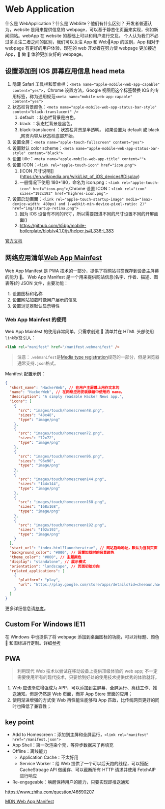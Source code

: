 # Web Application

什么是 WebApplication？什么是 WebSite？他们有什么区别？
开发者普遍认为，website 是用来提供信息的 webpage，可以基于静态化页面来实现，例如新闻网站。webApp 在 website 的基础上可以和用户进行交互。
个人认为我们不必过多关注二者之间的区别，我们可以关注 App 和 WebApp 的区别，App 相对于 webpage 有更好的用户体验，现在的 web 开发者在努力使 webpage 更加接近 App， 做  体验更加友好的 webpage。

## 设置添加到 IOS 屏幕应用信息 head meta

1. 隐藏 Safari 工具栏和菜单栏：`<meta name="apple-mobile-web-app-capable" content="yes">`，Chrome 设置方法，Google 视图用这个标签替换 IOS 的专用标签，称为通用规范`<meta name="mobile-web-app-capable" content="yes">`
2. 状态栏背景颜色：`<meta name="apple-mobile-web-app-status-bar-style" content="black-translucent" />`
   1. default ：状态栏背景是白色。
   2. black ：状态栏背景是黑色。
   3. black-translucent ：状态栏背景是半透明。 如果设置为 default 或 black ,网页内容从状态栏底部开始。
3. 设置全屏：`<meta name="apple-touch-fullscreen" content="yes">`
4. 设置默认 color scheme：`<meta name="apple-mobile-web-app-status-bar-style" content="black">`
5. 设置 title：`<meta name="apple-mobile-web-app-title" content="">`
6. 设置 ICON：`<link rel="apple-touch-icon" href="icon.png">`
   1. [ICON 尺寸说明]](https://en.wikipedia.org/wiki/List_of_iOS_devices#Display)
   2. 一般情况下使用 180\*180，命名为 icon.png：`<link rel="apple-touch-icon" href="icon.png">`,Chrome 设置 ICON：`<link rel="icon" sizes="192x192" href="highres-icon.png">`
7. 设置启动画面：`<link rel="apple-touch-startup-image" media="(max-device-width: 480px) and (-webkit-min-device-pixel-ratio: 2)" href="img/startup-retina.png">`
   1. 因为 IOS 设备有不同的尺寸，所以需要跟进不同的尺寸设置不同的开屏画面()
   2. https://github.com/h5bp/mobile-boilerplate/blob/v4.1.0/js/helper.js#L336-L383

[官方文档](https://developer.apple.com/safari/resources/#documentation/AppleApplications/Reference/SafariHTMLRef/Articles/MetaTags.html)

## 网络应用清单[Web App Mainfest](https://developer.mozilla.org/en-US/docs/Web/Manifest)

Web App Manifest 是 PWA 技术的一部分，提供了将网站书签保存到设备主屏幕的能力 。
Web App Manifest 是一个用来提供网站信息(名字、作者、描述、图表等)的 JSON 文件，主要功能：

1. 设置图标和名称
2. 设置网站加载时像用户展示的信息
3. 设置浏览器默认显示特性

### Web App Mainfest 的使用

Web App Mainfest 的使用非常简单，只需求创建  清单并在 HTML 头部使用`link`标签引入：

```html
<link rel="manifest" href="/manifest.webmanifest" />
```

> 注意：`.webmanifest`是[Media type registration](https://w3c.github.io/manifest/#media-type-registration)规范的一部分，但是浏览器通常支持`.json`格式。

Manifest 配置示例：

```json
{
  "short_name": "HackerWeb", // 在用户主屏幕上用作文本的
  "name": "HackerWeb", // 在网络应用安装横幅中使用的 name。
  "description": "A simply readable Hacker News app.",
  "icons": [
    {
      "src": "images/touch/homescreen48.png",
      "sizes": "48x48",
      "type": "image/png"
    },
    {
      "src": "images/touch/homescreen72.png",
      "sizes": "72x72",
      "type": "image/png"
    },
    {
      "src": "images/touch/homescreen96.png",
      "sizes": "96x96",
      "type": "image/png"
    },
    {
      "src": "images/touch/homescreen144.png",
      "sizes": "144x144",
      "type": "image/png"
    },
    {
      "src": "images/touch/homescreen168.png",
      "sizes": "168x168",
      "type": "image/png"
    },
    {
      "src": "images/touch/homescreen192.png",
      "sizes": "192x192",
      "type": "image/png"
    }
  ],
  "start_url": "index.html?launcher=true", // 网站启动地址，默认为当前页面
  "background_color": "#000", // 设置加载时的背景颜色
  "theme_color": "#000", // 主题颜色
  "display": "standalone", // 展示模式
  "orientation": "landscape", // 页面初始方向
  "related_applications": [
    {
      "platform": "play",
      "url": "https://play.google.com/store/apps/details?id=cheeaun.hackerweb"
    }
  ]
}
```

更多详细信息请[参考](https://developers.google.com/web/fundamentals/web-app-manifest/)。

## Custom For Windows IE11

在 Windows 中也提供了将 webpage 添加到桌面图标的功能，可以对标题、颜色  和图标进行定制。详细[参考](<https://docs.microsoft.com/en-us/previous-versions/windows/internet-explorer/ie-developer/samples/dn455106(v=vs.85)>)

## PWA

> 利用现代 Web 技术以尝试在移动设备上提供顶级体验的 web app; 不一定需要使用所有的现代技术，只要恰到好处的使用技术提供优秀的体验就好。

1. Web 应该渐进增强成为 APP，可以添加到主屏幕、全屏运行、离线工作、推送通知。但是仍然是 Web 页面，而非 App Store 里面的应用；
2. 使用渐进增强的方式使 Web 再性能生能够和 App 匹敌，比传统网页更好的同时也降低了兼容性；

## key point

- Add to Homescreen：添加到主屏和全屏运行，`<link rel="manifest" href="/manifest.json">`
- App Shell：第一次渲染个壳，等异步数据来了再填充
- Offline：离线能力
  - Application Cache：不太好用
  - Service Worker：给 Web 提供了一个可以后天跑的线程，可以搭配 CacheStroage API 做缓存、可以截断所有 HTTP 请求并使用 FetchAIP 进行响应
- Re-engageable：唤醒保持用户的能力，只要实现即推送通知

https://www.zhihu.com/question/46690207

[MDN Web App Manifest](https://developer.mozilla.org/zh-CN/docs/Web/Manifest)
